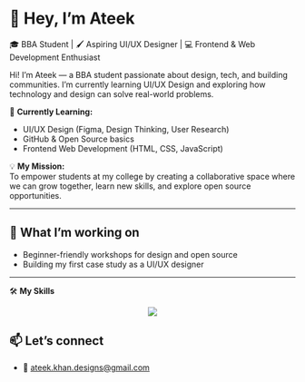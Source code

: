 # 👋 Hey, I’m Ateek  
🎓 BBA Student | 🖌️ Aspiring UI/UX Designer | 💻 Frontend & Web Development Enthusiast   

Hi! I’m Ateek — a BBA student passionate about design, tech, and building communities. I’m currently learning UI/UX Design and exploring how technology and design can solve real-world problems.  

🌱 **Currently Learning:**  
- UI/UX Design (Figma, Design Thinking, User Research)  
- GitHub & Open Source basics  
- Frontend Web Development (HTML, CSS, JavaScript)  

💡 **My Mission:**  
To empower students at my college by creating a collaborative space where we can grow together, learn new skills, and explore open source opportunities.  

---

## 🚀 What I’m working on
- Beginner-friendly workshops for design and open source  
- Building my first case study as a UI/UX designer  

---

🛠️  **My Skills**
<p align="center">
  <a href="https://skillicons.dev">
    <img src="https://skillicons.dev/icons?i=git,github,discord,html,css,js,figma&theme=dark" />
  </a>
</p>

  

## 📫 Let’s connect 
- 📧 ateek.khan.designs@gmail.com
   
